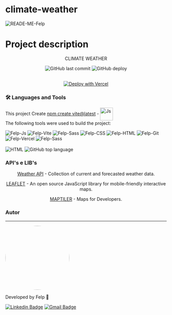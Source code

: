 # climate-weather


![READE-ME-Felp](https://github.com/felipedamazio/climate-weather/assets/71530559/f01f42f0-44ee-47c3-9bdb-e75a4bdca601)


# Project description
<p align="center">CLIMATE WEATHER</p>


<div align="center">
<img alt="GitHub last commit" src="https://img.shields.io/github/last-commit/felipedamazio/climate-weather?style=for-the-badge">
<img alt="GitHub deploy" src="https://img.shields.io/github/deployments/felipedamazio/felps-portifolio/production?style=for-the-badge&logo=vercel">
   
<br>
<br>
   
   [![Deploy with Vercel](https://vercel.com/button)](https://climate-weather.vercel.app/)
   
</div>
   
### 🛠 Languages and Tools
This project Create [npm create vite@latest](https://vitejs.dev/guide/) - <img align="center" alt="Js" height="40" width="40" src="https://devicons.railway.app/i/vitejs.svg" />
<br>
The following tools were used to build the project:
<br>

 <div style="display: inline_block">  
 <img  alt="Felp-Js"  src="https://img.shields.io/badge/JavaScript-F7DF1E?style=for-the-badge&logo=javascript&logoColor=black"> 
 <img  alt="Felp-Vite"  src="https://img.shields.io/badge/vite-%23646CFF.svg?style=for-the-badge&logo=vite&logoColor=white"> 
 <img  alt="Felp-Sass" src="https://img.shields.io/badge/Sass-CC6699?style=for-the-badge&logo=sass&logoColor=white"> 
 <img  alt="Felp-CSS"  src="https://img.shields.io/badge/CSS3-1572B6?style=for-the-badge&logo=css3&logoColor=white"> 
 <img  alt="Felp-HTML" src="https://img.shields.io/badge/HTML5-E34F26?style=for-the-badge&logo=html5&logoColor=white">
 <img  alt="Felp-Git" src="https://img.shields.io/badge/GIT-E44C30?style=for-the-badge&logo=git&logoColor=white">
 <img  alt="Felp-Vercel" src="https://img.shields.io/badge/vercel-%23000000.svg?style=for-the-badge&logo=vercel&logoColor=white">  
 <img  alt="Felp-Sass" src="https://aleen42.github.io/badges/src/photoshop.svg"> 
</div>  
<br>
 <div style="display: inline_block">  
<img alt="HTML" src="https://img.shields.io/badge/Made%20for-VSCode-1f425f.svg">
<img alt="GitHub top language" src="https://img.shields.io/github/languages/top/felipedamazio/climate-weather">
</div>

### API's e LIB's
<p align="center"><a href="https://openweathermap.org/api">Weather API</a> - Collection of current and forecasted weather data.
</p>
<p align="center"><a href="https://leafletjs.com/examples/quick-start/">LEAFLET</a> - An open source JavaScript library
for mobile-friendly interactive maps.
</p>
<p align="center"><a href="https://leafletjs.com/examples/quick-start/">MAPTILER</a> - Maps for Developers.
</p>


### Autor
---

<a href="https://www.linkedin.com/in/felipe-damazio/">
<img width="200" style="border-radius: 50%;" src="https://media.licdn.com/dms/image/D4D03AQEGbvDY5m-KrQ/profile-displayphoto-shrink_800_800/0/1710867005445?e=1717027200&v=beta&t=nWqsHp4WncDPxNYsxrRgKn5KmBPKUJRp9Oetw2y8wNo">  
 </a>
 
Developed by Felp 🚀

[![Linkedin Badge](https://img.shields.io/badge/-Felipe-blue?style=flat-square&logo=Linkedin&logoColor=white&link=https://www.linkedin.com/in/felipe-damazio/)](https://www.linkedin.com/in/felipe-damazio/) 
[![Gmail Badge](https://img.shields.io/badge/-lipjb@hotmail.com-c14438?style=flat-square&logo=Gmail&logoColor=white&link=mailto:lipjb@hotmail.com)](mailto:lipjb@hotmail.com)






